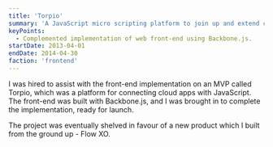 ```yaml
---
title: 'Torpio'
summary: 'A JavaScript micro scripting platform to join up and extend cloud apps.'
keyPoints:
  - Complemented implementation of web front-end using Backbone.js.
startDate: 2013-04-01
endDate: 2014-04-30
faction: 'frontend'
---
```


I was hired to assist with the front-end implementation on an MVP called Torpio, which was a platform for connecting cloud apps with JavaScript. The front-end was built with Backbone.js, and I was brought in to complete the implementation, ready for launch.

The project was eventually shelved in favour of a new product which I built from the ground up - Flow XO.

